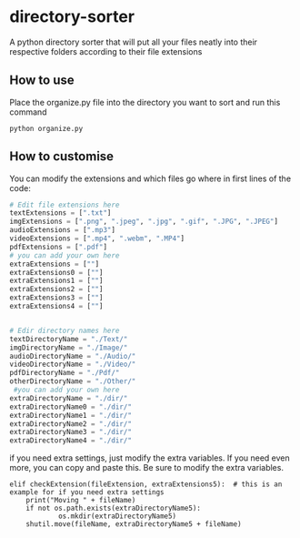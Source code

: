 # directory-sorter
A python directory sorter that will put all your files neatly into their respective folders according to their file extensions

## How to use

Place the organize.py file into the directory you want to sort and run this command

``` shell
python organize.py
```

## How to customise

You can modify the extensions and which files go where in first lines of the code:

``` python
# Edit file extensions here
textExtensions = [".txt"]
imgExtensions = [".png", ".jpeg", ".jpg", ".gif", ".JPG", ".JPEG"]
audioExtensions = [".mp3"]
videoExtensions = [".mp4", ".webm", ".MP4"]
pdfExtensions = [".pdf"]
# you can add your own here
extraExtensions = [""] 
extraExtensions0 = [""]
extraExtensions1 = [""]
extraExtensions2 = [""]
extraExtensions3 = [""]
extraExtensions4 = [""]


# Edir directory names here
textDirectoryName = "./Text/"
imgDirectoryName = "./Image/"
audioDirectoryName = "./Audio/"
videoDirectoryName = "./Video/"
pdfDirectoryName = "./Pdf/"
otherDirectoryName = "./Other/"
 #you can add your own here
extraDirectoryName = "./dir/"
extraDirectoryName0 = "./dir/"
extraDirectoryName1 = "./dir/"
extraDirectoryName2 = "./dir/"
extraDirectoryName3 = "./dir/"
extraDirectoryName4 = "./dir/"
```

if you need extra settings, just modify the extra variables. If you need even more, you can copy and paste this. Be sure to modify the extra variables.
```
elif checkExtension(fileExtension, extraExtensions5):  # this is an example for if you need extra settings
    print("Moving " + fileName)
    if not os.path.exists(extraDirectoryName5):
            os.mkdir(extraDirectoryName5)
    shutil.move(fileName, extraDirectoryName5 + fileName) 
        
```